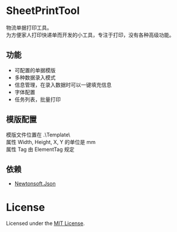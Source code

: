 # SheetPrintTool
物流单据打印工具。  
为方便家人打印快递单而开发的小工具，专注于打印，没有各种高级功能。

## 功能
- 可配置的单据模版
- 多种数据录入模式
- 信息管理，在录入数据时可以一键填充信息
- 字体配置
- 任务列表，批量打印

## 模版配置
模版文件位置在 .\Template\  
属性 Width, Height, X, Y 的单位是 mm  
属性 Tag 由 ElementTag 规定

## 依赖
- [Newtonsoft.Json](https://github.com/JamesNK/Newtonsoft.Json)

# License
Licensed under the [MIT License](https://github.com/ZSkycat/SheetPrintTool/blob/master/LICENSE).